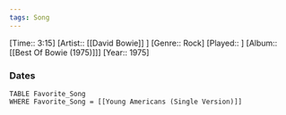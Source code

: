 ```yaml
---
tags: Song  
---
```

[Time:: 3:15]
[Artist:: [[David Bowie]] ]
[Genre:: Rock]
[Played:: ]
[Album:: [[Best Of Bowie (1975)]]]
[Year:: 1975]
### Dates
````dataview
TABLE Favorite_Song
WHERE Favorite_Song = [[Young Americans (Single Version)]]
````